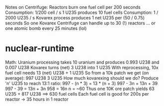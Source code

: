 Notes on Centrifuge:
  Reactors burn one fuel cell per 200 seconds
    Consumption: 1/200 cell / s
  1 U235 produces 10 fuel cells
    Consumption: 1 / 2000 U235 / s
  Kovarex process produces 1 net U235 per (50 / 0.75) seconds
  So one Kovarex Centrifuge can handle up to 30 (!) reactors
   ... or one atomic bomb every 25 minutes (lol)


# nuclear-runtime
Math: Uranium processing takes 10 uranium and produces 0.993 U238 and 0.007 U238
Kovarex turns (net) 3 U238 into 1 U235
With reprocessing, 10x fuel cell needs 13 (net) U238 + 1 U235
So from a 10k patch we get (on average):
 997 U238
   3 U235
How much kovarexing should we do? Produce 'n' U235 to reach 13:1 ratio:
997 - (n * 3) = 13 * (n + 3)
997 - 3n = 13n + 39
997 - 39 = 13n + 3n
958 = 16n
n = ~60
Thus one 10K ore patch yields
  63 U235 + 817 U238 ==> 630 fuel cells
Each fuel cell is good for 200s per reactor
 -> 35 hours in 1 reactor
